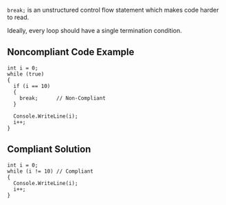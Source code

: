 
`break;` is an unstructured control flow statement which makes code harder to read.

Ideally, every loop should have a single termination condition.

## Noncompliant Code Example


    int i = 0;
    while (true)
    {
      if (i == 10)
      {
        break;      // Non-Compliant
      }
    
      Console.WriteLine(i);
      i++;
    }


## Compliant Solution


    int i = 0;
    while (i != 10) // Compliant
    {
      Console.WriteLine(i);
      i++;
    }

